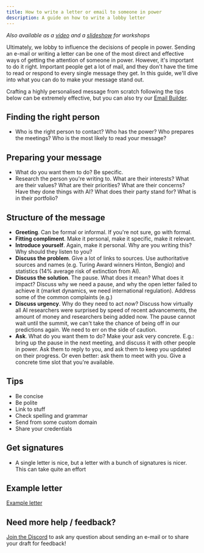 ```yaml
---
title: How to write a letter or email to someone in power
description: A guide on how to write a lobby letter
---
```


_Also available as a [video](https://www.youtube.com/watch?v=Mjq4NFiKKd0) and a [slideshow](https://tiny.cc/emaillobby) for workshops_

Ultimately, we lobby to influence the decisions of people in power.
Sending an e-mail or writing a letter can be one of the most direct and effective ways of getting the attention of someone in power.
However, it's important to do it right.
Important people get a lot of mail, and they don't have the time to read or respond to every single message they get.
In this guide, we'll dive into what you can do to make your message stand out.

Crafting a highly personalised message from scratch following the tips below can be extremely effective, but you can also try our [Email Builder](/email-builder).

## Finding the right person

- Who is the right person to contact? Who has the power? Who prepares the meetings? Who is the most likely to read your message?

## Preparing your message

- What do you want them to do? Be specific.
- Research the person you're writing to. What are their interests? What are their values? What are their priorities? What are their concerns? Have they done things with AI? What does their party stand for? What is in their portfolio?

## Structure of the message

- **Greeting**. Can be formal or informal. If you're not sure, go with formal.
- **Fitting compliment**. Make it personal, make it specific, make it relevant.
- **Introduce yourself**. Again, make it personal. Why are you writing this? Why should they listen to you?
- **Discuss the problem**. Give a lot of links to sources. Use authoritative sources and names (e.g. Turing Award winners Hinton, Bengio) and statistics (14% average risk of extinction from AI).
- **Discuss the solution**. The pause. What does it mean? What does it impact? Discuss why we need a pause, and why the open letter failed to achieve it (market dynamics, we need international regulation). Address some of the common complaints (e.g.)
- **Discuss urgency**. Why do they need to act _now_? Discuss how virtually all AI researchers were surprised by speed of recent advancements, the amount of money and researchers being added now. The pause cannot wait until the summit, we can't take the chance of being off in our predictions again. We need to err on the side of caution.
- **Ask**. What do you want them to do? Make your ask very concrete. E.g.: bring up the pause in the next meeting, and discuss it with other people in power. Ask them to reply to you, and ask them to keep you updated on their progress. Or even better: ask them to meet with you. Give a concrete time slot that you're available.

## Tips

- Be concise
- Be polite
- Link to stuff
- Check spelling and grammar
- Send from some custom domain
- Share your credentials

## Get signatures

- A single letter is nice, but a letter with a bunch of signatures is nicer. This can take quite an effort

## Example letter

[Example letter](https://docs.google.com/document/d/1M3Wc7JMNn8UUZmOfuxOW7a6GtTCckY7fkpd-pmv3Fr8/edit)

## Need more help / feedback?

[Join the Discord](https://discord.gg/2XXWXvErfA) to ask any question about sending an e-mail or to share your draft for feedback!
